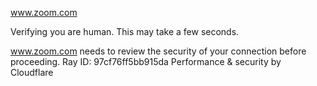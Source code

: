 www.zoom.com

Verifying you are human. This may take a few seconds.

www.zoom.com needs to review the security of your connection before proceeding.
Ray ID: 97cf76ff5bb915da
Performance & security by Cloudflare